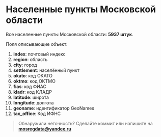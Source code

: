 # Населенные пункты Московской области
Все населенные пункты Московской области: **5937 штук**.

Поля описывающие объект:
1. **index**: почтовый индекс
2. **region**: область
3. **city**: город
4. **settlement**: населённый пункт
5. **okato**: код ОКАТО
6. **oktmo**: код ОКТМО
7. **fias**: код ФИАС
8. **kladr**: код КЛАДР
9. **latitude**: широта
10. **longitude**: долгота
11. **geoname**: идентификатор GeoNames
12. **tax_office**: Код ИФНС

> Обнаружили неточность? Сделайте коммит или напишите на **mosregdata@yandex.ru**
